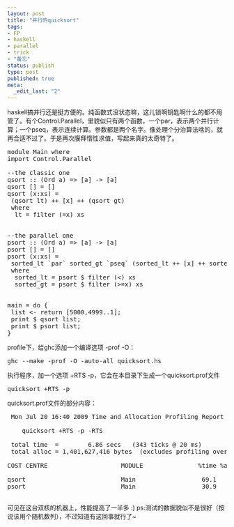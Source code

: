 ```yaml
---
layout: post
title: "并行的quicksort"
tags: 
- FP
- haskell
- parallel
- trick
- "备忘"
status: publish
type: post
published: true
meta: 
  _edit_last: "2"
---
```


haskell搞并行还是挺方便的。纯函数式没状态嘛，这儿锁啊钥匙啊什么的都不用管了。有个Control.Parallel，里貌似只有两个函数，一个par，表示两个并行计算；一个pseq，表示连续计算。参数都是两个名字。像处理个分治算法啥的，就再合适不过了。于是再次膜拜惰性求值，写起来真的太奇特了。

<pre lang="haskell">
module Main where
import Control.Parallel

--the classic one
qsort :: (Ord a) => [a] -> [a]
qsort [] = []
qsort (x:xs) =
 (qsort lt) ++ [x] ++ (qsort gt)
 where
  lt = filter (<x) xs
  gt = filter (>=x) xs


--the parallel one
psort :: (Ord a) => [a] -> [a]
psort [] = []
psort (x:xs) =
 sorted_lt `par` sorted_gt `pseq` (sorted_lt ++ [x] ++ sorted_gt) ----unbelieveable,isn't it? :>
 where
  sorted_lt = psort $ filter (<) xs
  sorted_gt = psort $ filter (>=x) xs


main = do {
 list <- return [5000,4999..1];
 print $ qsort list;
 print $ psort list;
}
</pre>

profile下，给ghc添加一个编译选项 -prof -O：
<pre>
ghc --make -prof -O -auto-all quicksort.hs
</pre>
执行程序，加一个选项 +RTS -p，它会在本目录下生成一个quicksort.prof文件
<pre>
quicksort +RTS -p
</pre>

quicksort.prof文件的部分内容：
<pre>
 Mon Jul 20 16:40 2009 Time and Allocation Profiling Report  (Final)

    quicksort +RTS -p -RTS

 total time  =        6.86 secs   (343 ticks @ 20 ms)
 total alloc = 1,401,627,416 bytes  (excludes profiling overheads)

COST CENTRE                    MODULE               %time %alloc

qsort                          Main                  69.1   49.9
psort                          Main                  30.9   49.9

</pre>

可见在这台双核的机器上，性能提高了一半多 :)
ps:测试的数据貌似不是很好（按说该用个随机数列），不过知道有这回事就行了~
